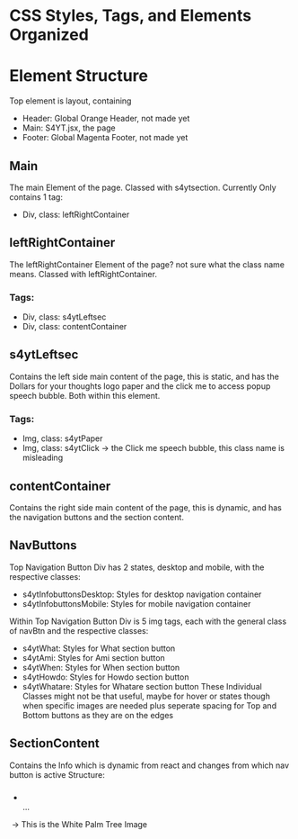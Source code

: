 # CSS Styles, Tags, and Elements Organized

# Element Structure

Top element is layout, containing
- Header: Global Orange Header, not made yet
- Main: S4YT.jsx, the page
- Footer: Global Magenta Footer, not made yet

## Main

The main Element of the page. Classed with s4ytsection. Currently Only contains 1 tag:
- Div, class: leftRightContainer

## leftRightContainer

The leftRightContainer Element of the page? not sure what the class name means. Classed with leftRightContainer.

### Tags:
- Div, class: s4ytLeftsec
- Div, class: contentContainer

## s4ytLeftsec

Contains the left side main content of the page, this is static, and has the Dollars for your thoughts logo paper and the click me to
access popup speech bubble. Both within this element.

### Tags:
- Img, class: s4ytPaper
- Img, class: s4ytClick -> the Click me speech bubble, this class name is misleading

## contentContainer

Contains the right side main content of the page, this is dynamic, and has the navigation buttons and the section content.

## NavButtons

Top Navigation Button Div has 2 states, desktop and mobile, with the respective classes:
- s4ytInfobuttonsDesktop: Styles for desktop navigation container
- s4ytInfobuttonsMobile: Styles for mobile navigation container

Within Top Navigation Button Div is 5 img tags, each with the general class of navBtn and the respective classes:
- s4ytWhat: Styles for What section button
- s4ytAmi: Styles for Ami section button
- s4ytWhen: Styles for When section button
- s4ytHowdo: Styles for Howdo section button
- s4ytWhatare: Styles for Whatare section button
These Individual Classes might not be that useful, maybe for hover or states though when specific images are needed
plus seperate spacing for Top and Bottom buttons as they are on the edges

## SectionContent

Contains the Info which is dynamic from react and changes from which nav button is active
Structure:
<div class="textInfo">
    <hgroup>
        <h3 class="textHeader"></h3>
        <div class="line"></div>
    </hgroup>
    <ul>
        <li class="listinfo"></li>
        ...
    </ul>
    <img class="infoImg" src="" alt=""> -> This is the White Palm Tree Image
</div>
